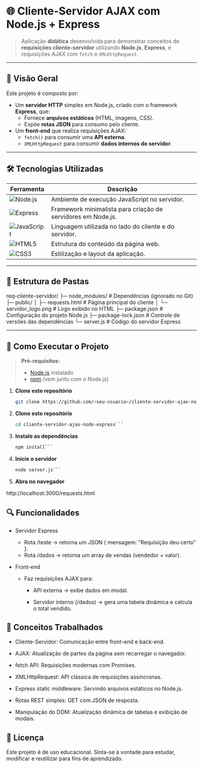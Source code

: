 # 🌐 Cliente-Servidor AJAX com Node.js + Express

> Aplicação **didática** desenvolvida para demonstrar conceitos de **requisições cliente-servidor** utilizando **Node.js**, **Express**, e requisições AJAX com `fetch` e `XMLHttpRequest`.

---

## 📸 Visão Geral

Este projeto é composto por:

- Um **servidor HTTP** simples em Node.js, criado com o framework **Express**, que:
  - Fornece **arquivos estáticos** (HTML, imagens, CSS).
  - Expõe **rotas JSON** para consumo pelo cliente.
- Um **front-end** que realiza requisições AJAX:
  - `fetch()` para consumir uma **API externa**.
  - `XMLHttpRequest` para consumir **dados internos do servidor**.

---

## 🛠 Tecnologias Utilizadas

| Ferramenta | Descrição |
|------------|-----------|
| ![Node.js](https://img.shields.io/badge/Node.js-43853D?style=for-the-badge&logo=node.js&logoColor=white) | Ambiente de execução JavaScript no servidor. |
| ![Express](https://img.shields.io/badge/Express.js-000000?style=for-the-badge&logo=express&logoColor=white) | Framework minimalista para criação de servidores em Node.js. |
| ![JavaScript](https://img.shields.io/badge/JavaScript-323330?style=for-the-badge&logo=javascript&logoColor=F7DF1E) | Linguagem utilizada no lado do cliente e do servidor. |
| ![HTML5](https://img.shields.io/badge/HTML5-E34F26?style=for-the-badge&logo=html5&logoColor=white) | Estrutura do conteúdo da página web. |
| ![CSS3](https://img.shields.io/badge/CSS3-1572B6?style=for-the-badge&logo=css3&logoColor=white) | Estilização e layout da aplicação. |

---

## 📂 Estrutura de Pastas

req-cliente-servidor/
├─ node_modules/ # Dependências (ignorado no Git)
├─ public/
│ ├─ requests.html # Página principal do cliente
│ └─ servidor_logo.png # Logo exibido no HTML
├─ package.json # Configuração do projeto Node.js
├─ package-lock.json # Controle de versões das dependências
└─ server.js # Código do servidor Express


---

## 🚀 Como Executar o Projeto

> **Pré-requisitos:**  
> - [Node.js](https://nodejs.org/) instalado  
> - [npm](https://www.npmjs.com/) (vem junto com o Node.js)

1. **Clone este repositório**
   ```bash
   git clone https://github.com/<seu-usuario>/cliente-servidor-ajax-node-express.git```


2. **Clone este repositório**

	```bash 
	cd cliente-servidor-ajax-node-express```

3. **Instale as dependências**
	```bash
	npm install```

4. **Inicie o servidor**
	```bash
	node server.js```

5. **Abra no navegador**

http://localhost:3000/requests.html

## 🔍 Funcionalidades

- Servidor Express
	- Rota /teste → retorna um JSON { mensagem: "Requisição deu certo" }.
	- Rota /dados → retorna um array de vendas (vendedor + valor).

- Front-end

	- Faz requisições AJAX para:

		- API externa → exibe dados em modal.

		- Servidor interno (/dados) → gera uma tabela dinâmica e calcula o total vendido.

## 📖 Conceitos Trabalhados
- Cliente-Servidor: Comunicação entre front-end e back-end.

- AJAX: Atualização de partes da página sem recarregar o navegador.

- fetch API: Requisições modernas com Promises.

- XMLHttpRequest: API clássica de requisições assíncronas.

- Express static middleware: Servindo arquivos estáticos no Node.js.

- Rotas REST simples: GET com JSON de resposta.

- Manipulação do DOM: Atualização dinâmica de tabelas e exibição de modais.

## 📜 Licença
Este projeto é de uso educacional.
Sinta-se à vontade para estudar, modificar e reutilizar para fins de aprendizado.